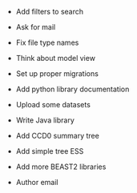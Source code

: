 - Add filters to search

- Ask for mail
- Fix file type names

- Think about model view

- Set up proper migrations

- Add python library documentation

- Upload some datasets

- Write Java library

- Add CCD0 summary tree
- Add simple tree ESS
- Add more BEAST2 libraries

- Author email
